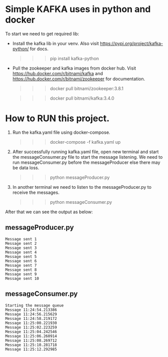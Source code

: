 # Simple KAFKA uses in python and docker

To start we need to get required lib:

- Install the kafka lib in your venv. Also visit https://pypi.org/project/kafka-python/ for docs.

  >>> pip install kafka-python

- Pull the zookeeper and kafka images from docker hub. Visit https://hub.docker.com/r/bitnami/kafka and https://hub.docker.com/r/bitnami/zookeeper for documentation.

  >>> docker pull bitnami/zookeeper:3.8.1

  >>> docker pull bitnami/kafka:3.4.0

# How to RUN this project.

1. Run the kafka.yaml file using docker-compose.

   >>> docker-compose -f kafka.yaml up

2. After successfully running kafka.yaml file, open new terminal and start the messageConsumer.py file to start the message listening. We need to run messageConsumer.py before the messageProducer else there may be data loss.

   >>> python messageProducer.py

3. In another terminal we need to listen to the messageProducer.py to receive the messages.

   >>> python messageConsumer.py

After that we can see the output as below:

## messageProducer.py

    Message sent 1
    Message sent 2
    Message sent 3
    Message sent 4
    Message sent 5
    Message sent 6
    Message sent 7
    Message sent 8
    Message sent 9
    Message sent 10

## messageConsumer.py

    Starting the message queue
    Message 11:24:54.213386
    Message 11:24:56.215629
    Message 11:24:58.219172
    Message 11:25:00.221930
    Message 11:25:02.223259
    Message 11:25:04.242546
    Message 11:25:06.260914
    Message 11:25:08.269712
    Message 11:25:10.281718
    Message 11:25:12.292985
